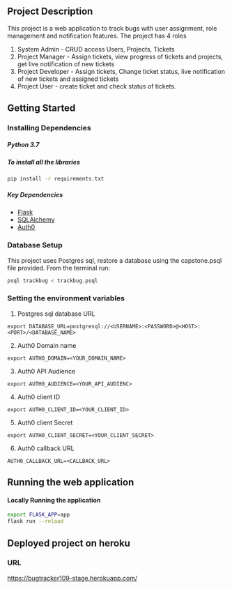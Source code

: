 ## Project Description
This project is a web application to track bugs with user assignment, role management and notification features.
The project has 4 roles
1. System Admin - CRUD access Users, Projects, Tickets
2. Project Manager - Assign tickets, view progress of tickets and projects, get live notification of new tickets
3. Project Developer - Assign tickets, Change ticket status, live notification of new tickets and assigned tickets
4. Project User - create ticket and check status of tickets. 


## Getting Started

### Installing Dependencies

##### Python 3.7

##### To install all the libraries

```bash
pip install -r requirements.txt
```

##### Key Dependencies

- [Flask](http://flask.pocoo.org/)
- [SQLAlchemy](https://www.sqlalchemy.org/)
- [Auth0](https://auth0.com/)

### Database Setup

This project uses Postgres sql, restore a database using the capstone.psql file provided. From the terminal run:

```bash
psql trackbug < trackbug.psql
```

### Setting the environment variables

1. Postgres sql database URL

```
export DATABASE_URL=postgresql://<USERNAME>:<PASSWORD>@<HOST>:<PORT>/<DATABASE_NAME>
```

2. Auth0 Domain name

```
export AUTH0_DOMAIN=<YOUR_DOMAIN_NAME>
```

3. Auth0 API Audience

```
export AUTH0_AUDIENCE=<YOUR_API_AUDIENC>
```

4. Auth0 client ID

```
export AUTH0_CLIENT_ID=<YOUR_CLIENT_ID>
```

5. Auth0 client Secret

```
export AUTH0_CLIENT_SECRET=<YOUR_CLIENT_SECRET>
```

6. Auth0 callback URL

```
AUTH0_CALLBACK_URL=<CALLBACK_URL>
```


## Running the web application

#### Locally Running the application

```bash
export FLASK_APP=app
flask run --reload

```

## Deployed project on heroku

### URL

https://bugtracker109-stage.herokuapp.com/









